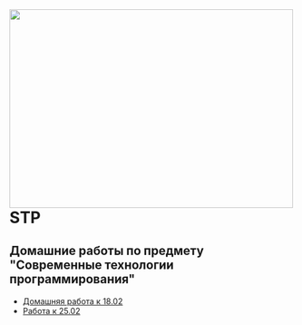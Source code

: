 <img src=https://kartinki-dlya-srisovki.ru/wp-content/uploads/2018/06/kartinki-dlya-srisovki-pikachu-2.jpg width="500" height="350" align="left"/>

# STP
## Домашние работы по предмету "Современные технологии программирования"

* [Домашняя работа к 18.02](https://github.com/Veroniqques/STP-untitled1/tree/master/Home_Tasks/18.02)
* [Работа к 25.02](https://github.com/Veroniqques/STP-untitled1/tree/master/Home_Tasks/25.02)

